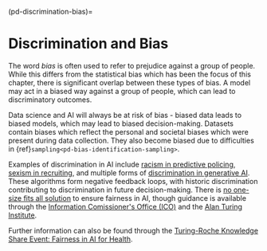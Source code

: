 (pd-discrimination-bias)=
# Discrimination and Bias

The word *bias* is often used to refer to prejudice against a group of people. 
While this differs from the statistical bias which has been the focus of this chapter, there is significant overlap between these types of bias. 
A model may act in a biased way against a group of people, which can lead to discriminatory outcomes. 

Data science and AI will always be at risk of bias - biased data leads to biased models, which may lead to biased decision-making. 
Datasets contain biases which reflect the personal and societal biases which were present during data collection.
They also become biased due to difficulties in {ref}`sampling<pd-bias-identification-sampling>`. 

Examples of discrimination in AI include [racism in predictive policing](https://www.technologyreview.com/2020/07/17/1005396/predictive-policing-algorithms-racist-dismantled-machine-learning-bias-criminal-justice/), [sexism in recruiting](https://www.reuters.com/article/us-amazon-com-jobs-automation-insight-idUSKCN1MK08G/), and multiple forms of [discrimination in generative AI](https://en.wikipedia.org/wiki/Tay_(chatbot)). 
These algorithms form negative feedback loops, with historic discrimination contributing to discrimination in future decision-making. 
There is [no one-size fits all solution](https://dl.acm.org/doi/10.1145/3616865) to ensure fairness in AI, though guidance is available through the [Information Comissioner's Office (ICO)](https://ico.org.uk/for-organisations/uk-gdpr-guidance-and-resources/artificial-intelligence/guidance-on-ai-and-data-protection/how-do-we-ensure-fairness-in-ai/) and the [Alan Turing Institute](https://www.turing.ac.uk/news/publications/ai-ethics-and-governance-practice-ai-fairness-practice). 

Further information can also be found through the [Turing-Roche Knowledge Share Event: Fairness in AI for Health](https://www.youtube.com/watch?v=Tuz7IGqDAIs&list=PLDbZND-EA4eHYGwDyOEiUumyCNPAx2gyF).
 
